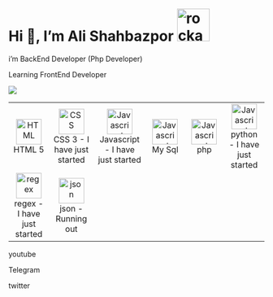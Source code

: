 
<h1>Hi 👋, I’m Ali Shahbazpor <img src="https://emoji.gg/assets/emoji/1002-rockandroll.png" width="64px" height="64px" alt="rockandroll"></h1>
i’m BackEnd Developer (Php Developer)

Learning FrontEnd Developer

 <div style="display:flex;">
 <img align="center" src="https://github-readme-stats.vercel.app/api?username=DevNull-IR&count_private=true&show_icons=true&theme=midnight-purple" />
 </div>


<table>
  <tr>
    <td align="center" width="150">
      <a href="#">
        <img src="https://upload.wikimedia.org/wikipedia/commons/6/61/HTML5_logo_and_wordmark.svg" width="50" height="50" alt="HTML" />
      </a>
      <br>HTML 5
    </td>
    <td align="center" width="150">
      <a href="#">
        <img src="https://upload.wikimedia.org/wikipedia/commons/d/d5/CSS3_logo_and_wordmark.svg" width="50" height="50" alt="CSS" />
      </a>
      <br>CSS 3 - I have just started
    </td>
    <td align="center" width="150">
      <a href="#">
        <img src="https://upload.wikimedia.org/wikipedia/commons/9/99/Unofficial_JavaScript_logo_2.svg" width="50" height="50" alt="Javascript" />
      </a>
      <br>Javascript - I have just started
    </td>
       <td align="center" width="150">
      <a href="#">
        <img src="https://upload.wikimedia.org/wikipedia/commons/thumb/5/51/Mysql.svg/768px-Mysql.svg.png" width="50" height="50" alt="Javascript" />
      </a>
      <br> My Sql
    </td>
         <td align="center" width="150">
      <a href="#">
        <img src="https://upload.wikimedia.org/wikipedia/commons/thumb/3/31/Webysther_20160423_-_Elephpant.svg/375px-Webysther_20160423_-_Elephpant.svg.png" width="50" height="50" alt="Javascript" />
      </a>
      <br> php
    </td>
    <td align="center" width="150">
      <a href="#">
        <img src="https://wiki.installgentoo.com/images/thumb/e/e4/Python.png/450px-Python.png" width="50" height="50" alt="Javascript" />
      </a>
      <br> python - I have just started
    </td>
  </tr>
 <tr>
    <td align="center" width="150">
      <a href="#">
        <img src="https://dl2.macupdate.com/images/icons256/37748.png?d=1444416543" width="50" height="50" alt="regex" />
      </a>
      <br> regex - I have just started
    </td>
    <td align="center" width="150">
      <a href="#">
        <img src="https://rintoj.gallerycdn.vsassets.io/extensions/rintoj/json-organizer/0.0.4/1539281051842/Microsoft.VisualStudio.Services.Icons.Default" width="50" height="50" alt="json" />
      </a>
      <br> json - Running out
    </td>
  </tr>
</table>    

<a style="text-decoration:none;" href="https://www.youtube.com/channel/UC0CPmLnG4y2q6kwmRAokIBw" target="_blank">
 <p>youtube</p>
</a>
<a style="text-decoration:none;" href="https://t.me/dev_null" target="_blank">
 <p>Telegram</p>
</a>
<a style="text-decoration:none;" href="https://twitter.com/AlidevNull" target="_blank">
 <p>twitter</p>
</a>
